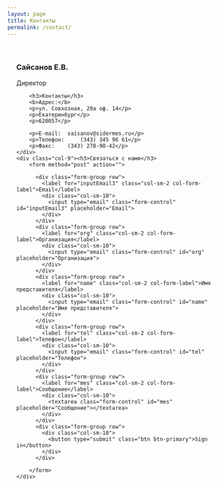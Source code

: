 ```yaml
---
layout: page
title: Контакты
permalink: /contact/
---
```


<div class="catalog-nav row">
	<div class="col-3">
		<h3>Сайсанов Е.В.</h3>
		<p>Директор	</p>

		<h3>Контакты</h3>
		<b>Адрес:</b> 
		<p>ул. Совхозная, 20а оф. 14</p>
		<p>Екатеринбург</p>
		<p>620057</p>

		<p>E-mail: 	saisanov@sidermes.ru</p>
		<p>Телефон: 	(343) 345 96 61</p>
		<p>Факс: 	(343) 278-98-42</p>
	</div>
	<div class="col-9"><h3>Связаться с нами</h3>
		<form method="post" action="">
    	  
		  <div class="form-group row">
		    <label for="inputEmail3" class="col-sm-2 col-form-label">Email</label>
		    <div class="col-sm-10">
		      <input type="email" class="form-control" id="inputEmail3" placeholder="Email">
		    </div>
		  </div>
		  <div class="form-group row">
		    <label for="org" class="col-sm-2 col-form-label">Организация</label>
		    <div class="col-sm-10">
		      <input type="email" class="form-control" id="org" placeholder="Организация">
		    </div>
		  </div>
		  <div class="form-group row">
		    <label for="name" class="col-sm-2 col-form-label">Имя представителя</label>
		    <div class="col-sm-10">
		      <input type="email" class="form-control" id="name" placeholder="Имя представителя">
		    </div>
		  </div>
		  <div class="form-group row">
		    <label for="tel" class="col-sm-2 col-form-label">Телефон</label>
		    <div class="col-sm-10">
		      <input type="email" class="form-control" id="tel" placeholder="Телефон">
		    </div>
		  </div>
		  <div class="form-group row">
		    <label for="mes" class="col-sm-2 col-form-label">Сообщение</label>
		    <div class="col-sm-10">
		      <textarea class="form-control" id="mes" placeholder="Сообщение"></textarea>
		    </div>
		  </div>
		  <div class="form-group row">
		    <div class="col-sm-10">
		      <button type="submit" class="btn btn-primary">Sign in</button>
		    </div>
		  </div>

		</form>
	</div>
</div>

<style type="text/css">
	.header-page{background: url({{ site.url }}/img/bg-contact.jpeg); background-size: cover;}
	.col-3{padding: 20px; margin: 0px;}
	.col-9{padding: 20px; margin: 0px;}
	.row{padding: 0px; margin: 0px;}
	.card-body{border-radius: 0px; border-width: 0px; padding: 20px;}
	.card{border-radius: 0px; border-width: 0px; height: 50vh;}
	.card-img-top{border-radius: 0px; border-width: 0px; z-index: 0}
	.page-section{padding: 0px; margin: 0px;}
</style>